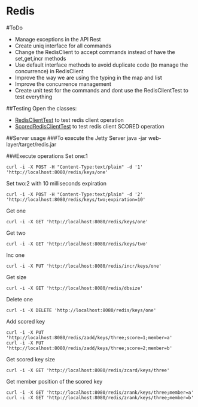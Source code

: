 # Redis
#ToDo
 - Manage exceptions in the API Rest
 - Create uniq interface for all commands
 - Change the RedisClient to accept commands instead of have the set,get,incr methods
 - Use default interface methods to avoid duplicate code (to manage the concurrence) in RedisClient 
 - Improve the way we are using the typing in the map and list
 - Improve the concurrence management
 - Create unit test for the commands and dont use the RedisClientTest to test everything
 
##Testing
Open the classes:
  - [RedisClientTest](service-layer/src/test/java/com/aaparicio/redis/RedisClientTest.java) to test redis client operation
  - [ScoredRedisClientTest](service-layer/src/test/java/com/aaparicio/redis/ScoredRedisClientTest.java) to test redis client SCORED operation

##Server usage
###To execute the Jetty Server
java -jar web-layer/target/redis.jar

###Execute operations
Set one:1 
```
curl -i -X POST -H "Content-Type:text/plain" -d '1' 'http://localhost:8080/redis/keys/one'
```

Set two:2 with 10 milliseconds expiration
```
curl -i -X POST -H "Content-Type:text/plain" -d '2' 'http://localhost:8080/redis/keys/two;expiration=10'
```

Get one
```
curl -i -X GET 'http://localhost:8080/redis/keys/one'
```

Get two
```
curl -i -X GET 'http://localhost:8080/redis/keys/two'
```

Inc one
```
curl -i -X PUT 'http://localhost:8080/redis/incr/keys/one'
```

Get size
```
curl -i -X GET 'http://localhost:8080/redis/dbsize'
```

Delete one
```
curl -i -X DELETE 'http://localhost:8080/redis/keys/one'
```

Add scored key
```
curl -i -X PUT 'http://localhost:8080/redis/zadd/keys/three;score=1;member=a'
curl -i -X PUT 'http://localhost:8080/redis/zadd/keys/three;score=2;member=b'
```

Get scored key size
```
curl -i -X GET 'http://localhost:8080/redis/zcard/keys/three'
```

Get member position of the scored key
```
curl -i -X GET 'http://localhost:8080/redis/zrank/keys/three;member=a'
curl -i -X GET 'http://localhost:8080/redis/zrank/keys/three;member=b'
```
